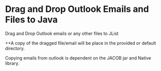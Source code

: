 # Drag and Drop Outlook Emails and Files to Java
Drag and Drop Outlook emails or any other files to JList

++A copy of the dragged file/email will be place in the provided or default directory.

Copying emails from outlook is dependent on the JACOB jar and Native library.
